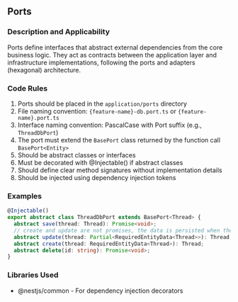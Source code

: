 ## Ports

### Description and Applicability

Ports define interfaces that abstract external dependencies from the core business logic. They act as contracts between the application layer and infrastructure implementations, following the ports and adapters (hexagonal) architecture.

### Code Rules

1. Ports should be placed in the `application/ports` directory
2. File naming convention: `{feature-name}-db.port.ts` or `{feature-name}.port.ts`
3. Interface naming convention: PascalCase with Port suffix (e.g., `ThreadDbPort`)
4. The port must extend the `BasePort` class returned by the function call `BasePort<Entity>`
5. Should be abstract classes or interfaces
6. Must be decorated with @Injectable() if abstract classes
7. Should define clear method signatures without implementation details
8. Should be injected using dependency injection tokens

### Examples

```typescript
@Injectable()
export abstract class ThreadDbPort extends BasePort<Thread> {
  abstract save(thread: Thread): Promise<void>;
  // create and update are not promises, the data is persisted when the save method is called
  abstract update(thread: Partial<RequiredEntityData<Thread>>): Thread;
  abstract create(thread: RequiredEntityData<Thread>): Thread;
  abstract delete(id: string): Promise<void>;
}
```

### Libraries Used

- @nestjs/common - For dependency injection decorators
